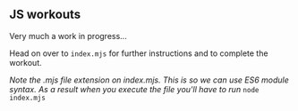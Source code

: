 ## JS workouts

Very much a work in progress...

Head on over to `index.mjs` for further instructions and to complete the workout.

_Note the .mjs file extension on index.mjs. This is so we can use ES6 module syntax. As a result when you execute the file you'll have to run_ `node index.mjs`
